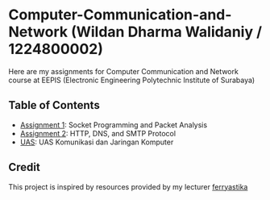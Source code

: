# Computer-Communication-and-Network (Wildan Dharma Walidaniy / 1224800002)

Here are my assignments for Computer Communication and Network course at EEPIS (Electronic Engineering Polytechnic Institute of Surabaya)

## Table of Contents

- [Assignment 1](./Assignment%201/): Socket Programming and Packet Analysis
- [Assignment 2](./Assignment%202): HTTP, DNS, and SMTP Protocol
- [UAS](./UAS): UAS Komunikasi dan Jaringan Komputer

## Credit

This project is inspired by resources provided by my lecturer [ferryastika](https://github.com/ferryastika)
